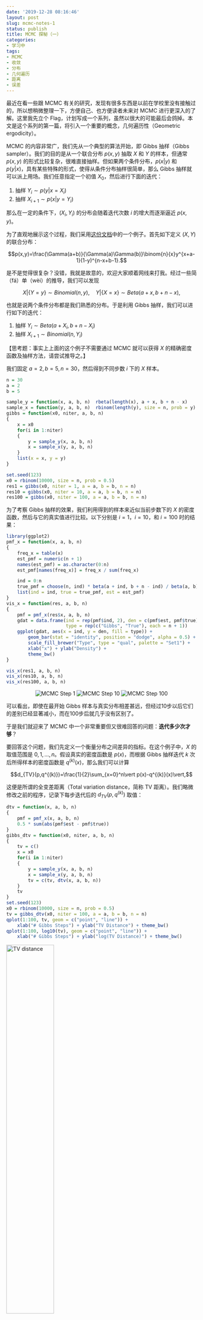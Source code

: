 ```yaml
---
date: '2019-12-28 08:16:46'
layout: post
slug: mcmc-notes-1
status: publish
title: MCMC 探秘（一）
categories:
- 学习中
tags:
- MCMC
- 收敛
- 分布
- 几何遍历
- 距离
- 误差
---
```


最近在看一些跟 MCMC 有关的研究，发现有很多东西是以前在学校里没有接触过的，所以想稍微整理一下，方便自己、也方便读者未来对 MCMC 进行更深入的了解。这里我先立个 Flag，计划写成一个系列，虽然以很大的可能最后会鸽掉。本文是这个系列的第一篇，将引入一个重要的概念，几何遍历性（Geometric ergodicity）。

MCMC 的内容非常广，我们先从一个典型的算法开始，即 Gibbs 抽样（Gibbs sampler）。我们的目的是从一个联合分布 $p(x,y)$ 抽取 $X$ 和 $Y$ 的样本，但通常 $p(x,y)$ 的形式比较复杂，很难直接抽样。但如果两个条件分布，$p(x|y)$ 和 $p(y|x)$，具有某些特殊的形式，使得从条件分布抽样很简单，那么 Gibbs 抽样就可以派上用场。我们任意指定一个初值 $X_0$，然后进行下面的迭代：

1. 抽样 $Y_i\sim p(y|x=X_i)$
2. 抽样 $X_{i+1}\sim p(x|y=Y_i)$

那么在一定的条件下，$(X_i,Y_i)$ 的分布会随着迭代次数 $i$ 的增大而逐渐逼近 $p(x,y)$。

<!-- more -->

为了直观地展示这个过程，我们采用[这份文档](http://www.ccs.neu.edu/home/vip/teach/DMcourse/5_topicmodel_summ/notes_slides/sampling/notes-gibbs-metro.pdf)中的一个例子。首先如下定义 $(X,Y)$
的联合分布：

$$p(x,y)=\frac{\Gamma(a+b)}{\Gamma(a)\Gamma(b)}\binom{n}{x}y^{x+a-1}(1-y)^{n-x+b-1}.$$

是不是觉得很复杂？没错，我就是故意的，欢迎大家顺着网线来打我。经过一些简（fá）单（wèi）的推导，我们可以发现

$$X|\{Y=y\}\sim Binomial(n,y),\quad Y|\{X=x\}\sim Beta(a+x,b+n-x),$$

也就是说两个条件分布都是我们熟悉的分布。于是利用 Gibbs 抽样，我们可以进行如下的迭代：

1. 抽样 $Y_i\sim Beta(a+X_i,b+n-X_i)$
2. 抽样 $X_{i+1}\sim Binomial(n,Y_i)$

【思考题：事实上上面的这个例子不需要通过 MCMC 就可以获得 $X$ 的精确密度函数及抽样方法，请尝试推导之。】

我们固定 $a=2,b=5,n=30$，然后得到不同步数 $i$ 下的 $X$ 样本。


```r
n = 30
a = 2
b = 5

sample_y = function(x, a, b, n)  rbeta(length(x), a + x, b + n - x)
sample_x = function(y, a, b, n)  rbinom(length(y), size = n, prob = y)
gibbs = function(x0, niter, a, b, n)
{
    x = x0
    for(i in 1:niter)
    {
        y = sample_y(x, a, b, n)
        x = sample_x(y, a, b, n)
    }
    list(x = x, y = y)
}

set.seed(123)
x0 = rbinom(10000, size = n, prob = 0.5)
res1 = gibbs(x0, niter = 1, a = a, b = b, n = n)
res10 = gibbs(x0, niter = 10, a = a, b = b, n = n)
res100 = gibbs(x0, niter = 100, a = a, b = b, n = n)
```

为了考察 Gibbs 抽样的效果，我们利用得到的样本来近似当前步数下的 $X$ 的密度函数，然后与它的真实值进行比较。以下分别是 $i=1$，$i=10$，和 $i=100$ 时的结果：

```r
library(ggplot2)
pmf_x = function(x, a, b, n)
{
    freq_x = table(x)
    est_pmf = numeric(n + 1)
    names(est_pmf) = as.character(0:n)
    est_pmf[names(freq_x)] = freq_x / sum(freq_x)

    ind = 0:n
    true_pmf = choose(n, ind) * beta(a + ind, b + n - ind) / beta(a, b)
    list(ind = ind, true = true_pmf, est = est_pmf)
}
vis_x = function(res, a, b, n)
{
    pmf = pmf_x(res$x, a, b, n)
    gdat = data.frame(ind = rep(pmf$ind, 2), den = c(pmf$est, pmf$true),
                      type = rep(c("Gibbs", "True"), each = n + 1))
    ggplot(gdat, aes(x = ind, y = den, fill = type)) +
        geom_bar(stat = "identity", position = "dodge", alpha = 0.5) +
        scale_fill_brewer("Type", type = "qual", palette = "Set1") +
        xlab("x") + ylab("Density") +
        theme_bw()
}

vis_x(res1, a, b, n)
vis_x(res10, a, b, n)
vis_x(res100, a, b, n)
```

<div align="center">
    <img src="https://yixuan.cos.name/cn/images/mcmc-step-1.png" alt="MCMC Step 1" />
    <img src="https://yixuan.cos.name/cn/images/mcmc-step-10.png" alt="MCMC Step 10" />
    <img src="https://yixuan.cos.name/cn/images/mcmc-step-100.png" alt="MCMC Step 100" />
</div>

可以看出，即使在最开始 Gibbs 样本与真实分布相差甚远，但经过10步以后它们的差别已经显著减小，而在100步后就几乎没有区别了。

于是我们就迎来了 MCMC 中一个非常重要但又很难回答的问题：**迭代多少次才够**？

要回答这个问题，我们先定义一个衡量分布之间差异的指标。在这个例子中，$X$ 的取值范围是 $0,1,\ldots,n$。假设真实的密度函数是 $p(x)$，而根据 Gibbs 抽样迭代 $k$ 次后所得样本的密度函数是 $q^{(k)}(x)$，那么我们可以计算

$$d_{TV}(p,q^{(k)})=\frac{1}{2}\sum_{x=0}^n\vert p(x)-q^{(k)}(x)\vert,$$

这便是所谓的全变差距离（Total variation distance，简称 TV 距离）。我们略微修改之前的程序，记录下每步迭代后的
$d_{TV}(p,q^{(k)})$ 取值：

```r
dtv = function(x, a, b, n)
{
    pmf = pmf_x(x, a, b, n)
    0.5 * sum(abs(pmf$est - pmf$true))
}
gibbs_dtv = function(x0, niter, a, b, n)
{
    tv = c()
    x = x0
    for(i in 1:niter)
    {
        y = sample_y(x, a, b, n)
        x = sample_x(y, a, b, n)
        tv = c(tv, dtv(x, a, b, n))
    }
    tv
}
set.seed(123)
x0 = rbinom(10000, size = n, prob = 0.5)
tv = gibbs_dtv(x0, niter = 100, a = a, b = b, n = n)
qplot(1:100, tv, geom = c("point", "line")) +
    xlab("# Gibbs Steps") + ylab("TV Distance") + theme_bw()
qplot(1:100, log10(tv), geom = c("point", "line")) +
    xlab("# Gibbs Steps") + ylab("log(TV Distance)") + theme_bw()
```

<img src="https://yixuan.cos.name/cn/images/mcmc-tv.png" alt="TV distance" width="50%" />
<img src="https://yixuan.cos.name/cn/images/mcmc-log-tv.png" alt="log-TV distance" width="50%" />

这里左图是 $d_{TV}(p,q^{(k)})$ 随 $k$ 的变化，右图是对 $d_{TV}(p,q^{(k)})$ 取对数后的结果。可以看出，右图的散点在前期基本处在一条直线上，说明 Gibbs 样本与真实分布的 TV 距离几乎是随着迭代步数而**指数**下降的。后期保持一个接近于零的常数是因为 $q^{(k)}(x)$ 是用样本的经验分布逼近的，因此会有一些跟样本量有关的随机误差，它不会随着迭代步数的增大而消失。

我们以后会发现，这一误差呈指数衰减的性质会在 MCMC 的分析中占据非常重要的位置。用更正式的语言来说，如果一个 MCMC 算法经过有限步迭代后样本的分布与真实分布之间的 TV 距离（$d_{TV}(p,q^{(k)})$）随迭代步数（$k$）呈指数性的衰减，即存在常数 $C>0$ 和 $\rho>0$ 使得

$$d_{TV}(p,q^{(k)})\le Ce^{-\rho k},$$

那么我们就称这个 MCMC 算法是几何遍历（Geometric ergodic）的。几何遍历性之所以重要，是因为它代表了**快速**收敛的特点：具有几何遍历性的 MCMC 算法通常只需很少的步数就可以近似真实的分布，正如前面的例子展示的那样。事实上，对于大部分我们使用的 MCMC 算法，几何遍历性都是成立的，但要严格进行证明却不是一件简单事。关于这一点，就放到以后再说了。

欲知后事如何，且听不知道有没有下回的下回分解。

附：【思考题】答案

经过推导，可以发现

$$Y\sim Beta(a,b),\quad X|\{Y=y\}\sim Binomial(n,y),$$

换言之，$Y$ 服从一个 Beta 分布，取值范围是 $(0,1)$，而给定 $Y=y$，$X$ 服从一个概率为 $y$ 的二项分布。$X$ 精确的密度函数为

$$p(x)=\binom{n}{x}\frac{B(a+x,b+n-x)}{B(a,b)},$$

其中 $B(a,b)=\Gamma(a)\Gamma(b)/\Gamma(a+b)$ 是 Beta 函数。
